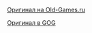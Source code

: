[Оригинал на Old-Games.ru](https://www.old-games.ru/game/1143.html)

[Оригинал в GOG](https://www.gog.com/game/jazz_jackrabbit_2_collection)

